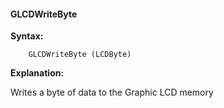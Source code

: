 <div class="section">

<div class="titlepage">

<div>

<div>

#### <span id="_glcdwritebyte"></span>GLCDWriteByte

</div>

</div>

</div>

<span class="strong">**Syntax:**</span>

``` screen
    GLCDWriteByte (LCDByte)
```

<span class="strong">**Explanation:**</span>

Writes a byte of data to the Graphic LCD memory

</div>
